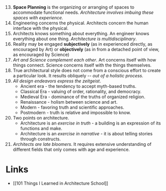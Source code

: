 13. **Space Planning** is the organizing or arranging of spaces to accommodate functional needs. *Architecture involves imbuing these spaces with experience.*
20. Engineering concerns the physical. Architects concern the human interface with the physical.
21. Architects knows something about everything. An engineer knows everything about one thing. *Architecture is multidisciplinary*.
23. Reality may be engaged **subjectively** (as in experienced directly, as encouraged by Art) or **objectively** (as in from a detached point of view, as encouraged by Science)
24. *Art and Science complement each other*. Art concerns itself with how things connect. Science concerns itself with the things themselves.
82. True architectural style does not come from a conscious effort to create a particular look. It results obliquely -- *out of a holistic process.*
83. *All design endeavors express the zeitgeist*. 
	* Ancient era - the tendency to accept myth-based truths.
	* Classical Era - valuing of order, rationality, and democracy.
	* Medieval Era - dominance of the truths of organized religion.
	* Renaissance - holism between science and art.
	* Modern - favoring truth and scientific approaches.
	* Postmodern - truth is relative and impossible to know.
84. Two points on architecture.
	* Architecture is an *exercise in truth* - a building is an expression of its functions and make.
	* Architecture is an *exercise in narrative* - it is about telling stories through constructs.
101. *Architects are late bloomers*. It requires extensive understanding of different fields that only comes with age and experience.
# Links
* [[101 Things I Learned in Architecture School]]